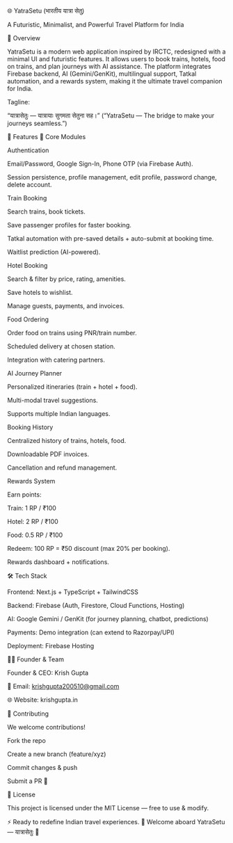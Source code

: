 🌐 YatraSetu (भारतीय यात्रा सेतु)

A Futuristic, Minimalist, and Powerful Travel Platform for India

📖 Overview

YatraSetu is a modern web application inspired by IRCTC, redesigned with a minimal UI and futuristic features.
It allows users to book trains, hotels, food on trains, and plan journeys with AI assistance.
The platform integrates Firebase backend, AI (Gemini/GenKit), multilingual support, Tatkal automation, and a rewards system, making it the ultimate travel companion for India.

Tagline:

“यात्रासेतुः — यात्रायाः सुगमता सेतुना सह।”
(“YatraSetu — The bridge to make your journeys seamless.”)

🚀 Features
🔑 Core Modules

Authentication

Email/Password, Google Sign-In, Phone OTP (via Firebase Auth).

Session persistence, profile management, edit profile, password change, delete account.

Train Booking

Search trains, book tickets.

Save passenger profiles for faster booking.

Tatkal automation with pre-saved details + auto-submit at booking time.

Waitlist prediction (AI-powered).

Hotel Booking

Search & filter by price, rating, amenities.

Save hotels to wishlist.

Manage guests, payments, and invoices.

Food Ordering

Order food on trains using PNR/train number.

Scheduled delivery at chosen station.

Integration with catering partners.

AI Journey Planner

Personalized itineraries (train + hotel + food).

Multi-modal travel suggestions.

Supports multiple Indian languages.

Booking History

Centralized history of trains, hotels, food.

Downloadable PDF invoices.

Cancellation and refund management.

Rewards System

Earn points:

Train: 1 RP / ₹100

Hotel: 2 RP / ₹100

Food: 0.5 RP / ₹100

Redeem: 100 RP = ₹50 discount (max 20% per booking).

Rewards dashboard + notifications.

🛠️ Tech Stack

Frontend: Next.js + TypeScript + TailwindCSS

Backend: Firebase (Auth, Firestore, Cloud Functions, Hosting)

AI: Google Gemini / GenKit (for journey planning, chatbot, predictions)

Payments: Demo integration (can extend to Razorpay/UPI)

Deployment: Firebase Hosting

🧑‍💼 Founder & Team

Founder & CEO: Krish Gupta

📧 Email: krishgupta200510@gmail.com

🌐 Website: krishgupta.in

🤝 Contributing

We welcome contributions!

Fork the repo

Create a new branch (feature/xyz)

Commit changes & push

Submit a PR 🎉

📜 License

This project is licensed under the MIT License — free to use & modify.

⚡ Ready to redefine Indian travel experiences.
🚆 Welcome aboard YatraSetu — यात्रासेतुः 🚆